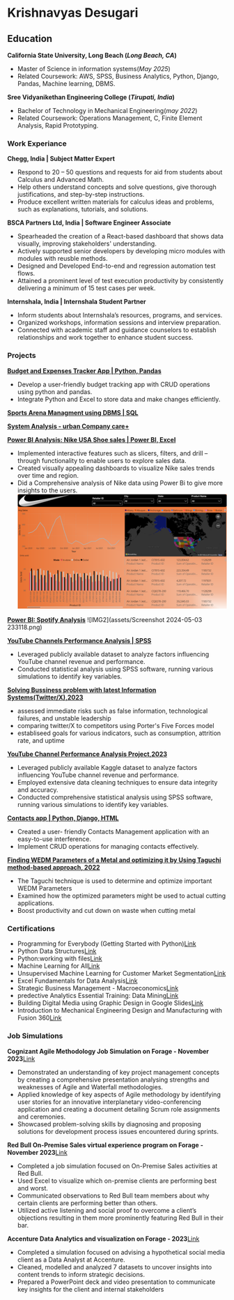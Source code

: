 # Krishnavyas Desugari

## Education

**California State University, Long Beach  (_Long Beach, CA_)**                                  
- Master of Science in information systems(_May 2025_)
- Related Coursework:  AWS, SPSS, Business Analytics, Python, Django, Pandas, Machine learning, DBMS.


**Sree Vidyanikethan Engineering College (_Tirupati, India_)**                                                                                 
- Bachelor of Technology in Mechanical Engineering(_may 2022_)                                                                                               
- Related Coursework: Operations Management, C, Finite Element Analysis, Rapid Prototyping.

### Work Experiance
**Chegg, India | Subject Matter Expert**                                                                   
- Respond to 20 – 50 questions and requests for aid from students about Calculus and Advanced Math. 
- Help others understand concepts and solve questions, give thorough justifications, and step-by-step instructions. 
- Produce excellent written materials for calculus ideas and problems, such as explanations, tutorials, and solutions.
 
**BSCA Partners Ltd, India | Software Engineer Associate**                                                                  
- Spearheaded the creation of a React-based dashboard that shows data visually, improving stakeholders' understanding. 
- Actively supported senior developers by developing micro modules with modules with reusble methods.  
- Designed and Developed End-to-end and regression automation test flows.  
- Attained a prominent level of test execution productivity by consistently delivering a minimum of 15 test cases per week.  

**Internshala, India | Internshala Student Partner**                             
- Inform students about Internshala’s resources, programs, and services. 
- Organized workshops, information sessions and interview preparation. 
- Connected with academic staff and guidance counselors to establish relationships and work together to enhance student success.

### Projects
[**Budget and Expenses Tracker App | Python, Pandas**](https://github.com/krishnavyas36/Budget-Tracker-and-Analysis)                 
- Develop a user-friendly budget tracking app with CRUD operations using python and pandas. 
- Integrate Python and Excel to store data and make changes efficiently. 

[**Sports Arena Managment using DBMS | SQL**](https://drive.google.com/drive/u/1/folders/1OzFrEQ8d0IOvpYSUaQazzLdPgEezApgj)

[**System Analysis - urban Company care+**](https://drive.google.com/drive/u/1/folders/1oqWYW5x6s53zfPz03LiaLL5P1Qda2jhG)


[**Power BI Analysis: Nike USA Shoe sales | Power BI, Excel**](https://drive.google.com/file/d/1ELvBN9ASRtqZV5IR_PmY7iUUQZcwv37X/view?usp=drive_link)
- Implemented interactive features such as slicers, filters, and drill – through functionality to enable users to explore sales data.  
- Created visually appealing dashboards to visualize Nike sales trends over time and region.  
- Did a Comprehensive analysis of Nike data using Power Bi to give more insights to the users.
![IMG](assets/NIke_BI.png)


[**Power BI: Spotify Analysis**](https://drive.google.com/file/d/1FiVRk6M69DaoHs8JLOyBxXeejcM1N6VU/view?usp=drive_link)
![IMG2](assets/Screenshot 2024-05-03 233118.png)

[**YouTube Channels Performance Analysis | SPSS**](https://drive.google.com/drive/folders/1-80CHnszlGmA7WXSpboFkAH8iAkZj8RR?usp=drive_link)                              
- Leveraged publicly available dataset to analyze factors influencing YouTube channel revenue and performance.  
- Conducted statistical analysis using SPSS software, running various simulations to identify key variables.  

[**Solving Bussiness problem with latest Information Systems(Twitter/X),2023**](https://drive.google.com/drive/u/1/folders/1-3MCs7x22sgpcMMvbakWq9KT3XVHmmy8)
- assessed immediate risks such as false information, technological failures, and unstable leadership
- comparing twitter/X to competitors using Porter's Five Forces model
- establiseed goals for various indicators, such as consumption, attrition rate, and uptime

[**YouTube Channel Performance Analysis Project,2023**](https://drive.google.com/drive/u/1/folders/1-80CHnszlGmA7WXSpboFkAH8iAkZj8RR)
- Leveraged publicly available Kaggle dataset to analyze factors influencing YouTube channel revenue and performance.
- Employed extensive data cleaning techniques to ensure data integrity and accuracy.
- Conducted comprehensive statistical analysis using SPSS software, running various simulations to identify key variables.

[**Contacts app | Python, Django, HTML**](https://github.com/krishnavyas36/krishnavyas_desugari01)                 
- Created a user- friendly Contacts Management application with an easy-to-use interference.  
- Implement CRUD operations for managing contacts effectively.

[**Finding WEDM Parameters of a Metal and optimizing it by Using Taguchi method-based approach, 2022**](https://drive.google.com/drive/u/1/folders/1c3jFDvADExxtOc-K4UPqD1hAe1CIKNu1)
- The Taguchi technique is used to determine and optimize important WEDM Parameters
- Examined how the optimized parameters might be used to actual cutting applications.
- Boost productivity and cut down on waste when cutting metal

### Certifications

- Programming for Everybody (Getting Started with Python)[Link](https://coursera.org/share/e63f2795f16522da33cf91bbc5d96f0c)
- Python Data Structures[Link](https://coursera.org/share/f6de3489c05f5068a360396dc139a694)
- Python:working with files[Link](https://www.linkedin.com/learning/certificates/27d104394e0ee60d3741a1a8a55ee8059fe2f4f99d724fc1303f5ea011f603be?u=42458916)
- Machine Learning for All[Link](https://coursera.org/share/f289cc6e887d947d2659a9dc3a25b0d5)
- Unsupervised Machine Learning for Customer Market Segmentation[Link](https://coursera.org/share/039fe5f1aea6fa9e054bd33a8f8b551e)
- Excel Fundamentals for Data Analysis[Link](https://coursera.org/share/390476a38d9387ca66bd6a95716291d8)
- Strategic Business Management - Macroeconomics[Link](https://krishnavyas36.github.io/account/accomplishments/?utm_source=link&utm_medium=certificate&utm_content=cert_image&utm_campaign=pdf_header_button&utm_product=course)
- predective Analytics Essential Training: Data Mining[Link](https://www.linkedin.com/learning/certificates/d762c898feca6637689d03f4139ca23c1af913f37f51fd221e582375d99faa65)
- Building Digital Media using Graphic Design in Google Slides[Link](https://coursera.org/share/38b887a53f4fc4ea763b54c578cd6b30)
- Introduction to Mechanical Engineering Design and Manufacturing with Fusion 360[Link](https://coursera.org/share/5f9830969c081664077b67321b6d8f22)

### Job Simulations

**Cognizant Agile Methodology Job Simulation on Forage - November 2023**[Link](https://www.theforage.com/simulations/cognizant/agile-methodology-io6p)
- Demonstrated an understanding of key project management concepts by creating a comprehensive presentation analysing strengths and weaknesses of Agile and Waterfall methodologies.
- Applied knowledge of key aspects of Agile methodology by identifying user stories for an innovative interplanetary video-conferencing application and creating a document detailing Scrum role assignments and ceremonies.
- Showcased problem-solving skills by diagnosing and proposing solutions for development process issues encountered during sprints.

**Red Bull On-Premise Sales virtual experience program on Forage - November 2023**[Link](https://www.theforage.com/simulations/red-bull/on-premise-sales-waza)
- Completed a job simulation focused on On-Premise Sales activities at Red Bull.
- Used Excel to visualize which on-premise clients are performing best and worst.
- Communicated observations to Red Bull team members about why certain clients are performing better than others.
- Utilized active listening and social proof to overcome a client’s objections resulting in them more prominently featuring Red Bull in their bar.

**Accenture Data Analytics and visualization on Forage - 2023**[Link](https://www.theforage.com/simulations/accenture-nam/data-analytics-mmlb)
- Completed a simulation focused on advising a hypothetical social media client as a Data Analyst at Accenture.
- Cleaned, modelled and analyzed 7 datasets to uncover insights into content trends to inform strategic decisions.
- Prepared a PowerPoint deck and video presentation to communicate key insights for the client and internal stakeholders
